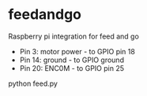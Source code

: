 # feedandgo
Raspberry pi integration for feed and go

* Pin 3: motor power - to GPIO pin 18
* Pin 14: ground - to GPIO ground 
* Pin 20: ENC0M - to GPIO pin 25

python feed.py
